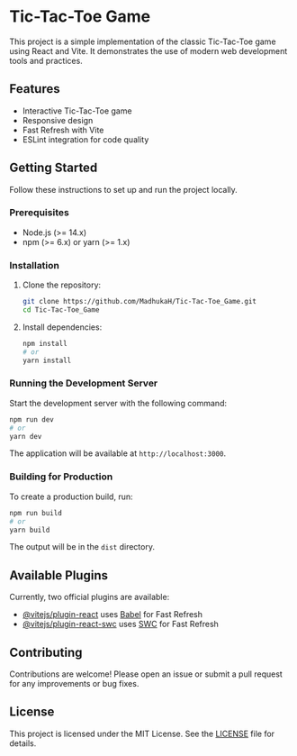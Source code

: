 # Tic-Tac-Toe Game

This project is a simple implementation of the classic Tic-Tac-Toe game using React and Vite. It demonstrates the use of modern web development tools and practices.

## Features

- Interactive Tic-Tac-Toe game
- Responsive design
- Fast Refresh with Vite
- ESLint integration for code quality

## Getting Started

Follow these instructions to set up and run the project locally.

### Prerequisites

- Node.js (>= 14.x)
- npm (>= 6.x) or yarn (>= 1.x)

### Installation

1. Clone the repository:
    ```sh
    git clone https://github.com/MadhukaH/Tic-Tac-Toe_Game.git
    cd Tic-Tac-Toe_Game
    ```

2. Install dependencies:
    ```sh
    npm install
    # or
    yarn install
    ```

### Running the Development Server

Start the development server with the following command:
```sh
npm run dev
# or
yarn dev
```
The application will be available at `http://localhost:3000`.

### Building for Production

To create a production build, run:
```sh
npm run build
# or
yarn build
```
The output will be in the `dist` directory.

## Available Plugins

Currently, two official plugins are available:

- [@vitejs/plugin-react](https://github.com/vitejs/vite-plugin-react/blob/main/packages/plugin-react/README.md) uses [Babel](https://babeljs.io/) for Fast Refresh
- [@vitejs/plugin-react-swc](https://github.com/vitejs/vite-plugin-react-swc) uses [SWC](https://swc.rs/) for Fast Refresh

## Contributing

Contributions are welcome! Please open an issue or submit a pull request for any improvements or bug fixes.

## License

This project is licensed under the MIT License. See the [LICENSE](LICENSE) file for details.
